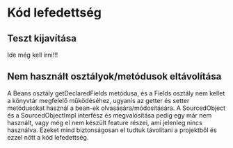 # Kód lefedettség
## Teszt kijavítása
Ide még kell írni!!!
## Nem használt osztályok/metódusok eltávolítása
A Beans osztály getDeclaredFields metódusa, és a Fields osztály nem kellet a könyvtár megfelelő működéséhez, ugyanis az getter és setter metódusokat használ a bean-ek olvasására/módosítására. A SourcedObject és a SourcedObjectImpl interfész és megvalósítása pedig egy már nem használt, vagy még el nem készült feature részei, ami jelenleg nincs használva. Ezeket mind biztonságosan el tudtuk távolítani a projektből és ezzel nőtt a kód lefedettség.
